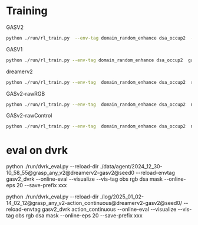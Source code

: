 # Training
GASV2
```sh
python ./run/rl_train.py  --env-tag domain_random_enhance dsa_occup2  --baseline-tag gas high_oracle3 
```
GASV1
```sh
python ./run/rl_train.py --env-tag domain_random_enhance dsa_occup2  gasv1 --baseline-tag gas eval_less high_oracle3 
```

dreamerv2
```sh
python ./run/rl_train.py --env-tag  domain_random_enhance dsa_occup2  raw_env --baseline-tag  gas eval_less high_oracle3 
```

GASv2-rawRGB
```sh
python ./run/rl_train.py --env-tag  domain_random_enhance dsa_occup2  no_dsa --baseline-tag gas eval_less high_oracle3 
```
GASv2-rawControl
```sh
python ./run/rl_train.py --env-tag  domain_random_enhance dsa_occup2  no_pid --baseline-tag gas eval_less high_oracle3
```


# eval on dvrk
python ./run/dvrk_eval.py --reload-dir ./data/agent/2024_12_30-10_58_55@grasp_any_v2@dreamerv2-gasv2@seed0  --reload-envtag  gasv2_dvrk --online-eval --visualize --vis-tag obs rgb dsa mask --online-eps 20 --save-prefix xxx


python ./run/dvrk_eval.py --reload-dir ./log/2025_01_02-14_02_12@grasp_any_v2-action_continuous@dreamerv2-gasv2@seed0/  --reload-envtag  gasv2_dvrk action_continuous --online-eval --visualize --vis-tag obs rgb dsa mask --online-eps 20 --save-prefix xxx